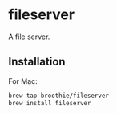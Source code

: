 # fileserver
A file server.

## Installation

For Mac:

```bash
brew tap broothie/fileserver
brew install fileserver
```
